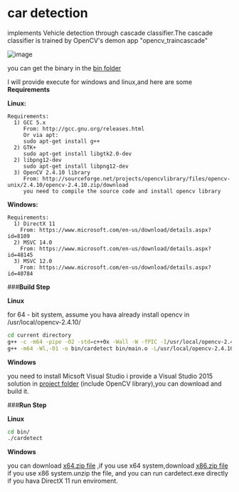 # car detection

implements Vehicle detection through cascade classifier.The cascade classifier is trained by OpenCV's demon app "opencv_traincascade"

![image](https://github.com/tangchent/cardetect/raw/master/picture/Picture1.png)

you can get the binary in the [bin folder](https://github.com/tangchent/cardetect/tree/master/bin "bin folder")

I will provide execute for windows and linux,and here are some **Requirements**

**Linux:**
    
    Requirements:
      1) GCC 5.x
         From: http://gcc.gnu.org/releases.html
         Or via apt:
         sudo apt-get install g++
      2) GTK+
         sudo apt-get install libgtk2.0-dev
      2) libpng12-dev
         sudo apt-get install libpng12-dev
      3) OpenCV 2.4.10 library
         From: http://sourceforge.net/projects/opencvlibrary/files/opencv-unix/2.4.10/opencv-2.4.10.zip/download
         you need to compile the source code and install opencv library

**Windows:**

    Requirements:
      1) DirectX 11
        From: https://www.microsoft.com/en-us/download/details.aspx?id=8109
      2) MSVC 14.0
        From: https://www.microsoft.com/en-us/download/details.aspx?id=48145
      3) MSVC 12.0
      	From: https://www.microsoft.com/en-us/download/details.aspx?id=40784
\###**Build Step**

**Linux**

for 64 - bit system, assume you hava already install opencv in /usr/local/opencv-2.4.10/
``` bash
cd current directory
g++ -c -m64 -pipe -O2 -std=c++0x -Wall -W -fPIC -I/usr/local/opencv-2.4.10/include -I/usr/local/opencv-2.4.10/include/opencv -I/usr/local/opencv-2.4.10/include/opencv2 -o bin/main.o main.cpp
g++ -m64 -Wl,-O1 -o bin/cardetect bin/main.o -L/usr/local/opencv-2.4.10/lib -lopencv_highgui -lopencv_core -lopencv_imgproc -lopencv_objdetect
```
**Windows**

you need to install Micsoft Visual Studio
i provide a Visual Studio 2015 solution in [ project folder](http://fanyi.youdao.com/) (include OpenCV library),you can download and build it.

\###**Run Step**

**Linux**
``` bash
cd bin/
./cardetect
```
**Windows**

you can download [x64.zip file](http://fanyi.youdao.com/) ,if you use x64 system,download [x86.zip file](http://fanyi.youdao.com/) if you use x86 system.unzip the file, and you can run cardetect.exe directly if you hava DirectX 11 run enviroment.
